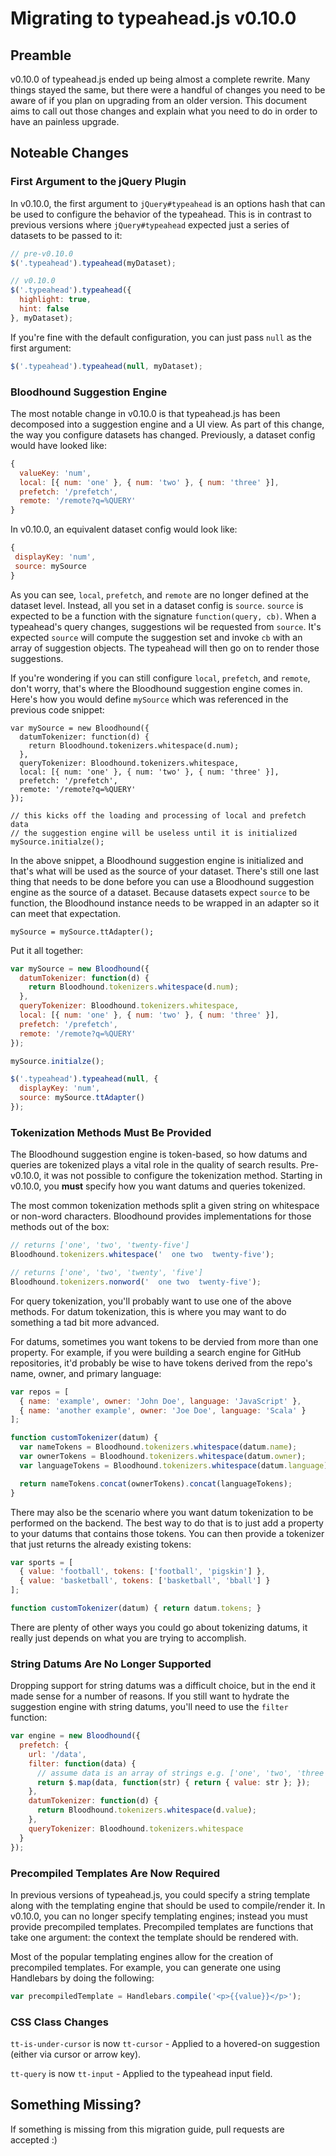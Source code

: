Migrating to typeahead.js v0.10.0
=================================

Preamble
--------

v0.10.0 of typeahead.js ended up being almost a complete rewrite. Many things 
stayed the same, but there were a handful of changes you need to be aware of 
if you plan on upgrading from an older version. This document aims to call out 
those changes and explain what you need to do in order to have an painless 
upgrade.

Noteable Changes
----------------

### First Argument to the jQuery Plugin

In v0.10.0, the first argument to `jQuery#typeahead` is an options hash that
can be used to configure the behavior of the typeahead. This is in contrast
to previous versions where `jQuery#typeahead` expected just a series of datasets
to be passed to it:

```javascript
// pre-v0.10.0
$('.typeahead').typeahead(myDataset);

// v0.10.0
$('.typeahead').typeahead({
  highlight: true,
  hint: false
}, myDataset);
```

If you're fine with the default configuration, you can just pass `null` as the 
first argument:

```javascript
$('.typeahead').typeahead(null, myDataset);
```

### Bloodhound Suggestion Engine

The most notable change in v0.10.0 is that typeahead.js has been decomposed into
a suggestion engine and a UI view. As part of this change, the way you configure
datasets has changed. Previously, a dataset config would have looked like:

```javascript
{
  valueKey: 'num',
  local: [{ num: 'one' }, { num: 'two' }, { num: 'three' }],
  prefetch: '/prefetch',
  remote: '/remote?q=%QUERY'
}
```

In v0.10.0, an equivalent dataset config would look like:

```javascript
{
 displayKey: 'num',
 source: mySource
}
```

As you can see, `local`, `prefetch`, and `remote` are no longer defined at the 
dataset level. Instead, all you set in a dataset config is `source`. `source` is
expected to be a function with the signature `function(query, cb)`. When a 
typeahead's query changes, suggestions wil be requested from  `source`. It's 
expected `source` will compute the suggestion set and invoke `cb` with an array 
of suggestion objects. The typeahead will then go on to render those 
suggestions.

If you're wondering if you can still configure `local`, `prefetch`, and 
`remote`, don't worry, that's where the Bloodhound suggestion engine comes in.
Here's how you would define `mySource` which was referenced in the previous 
code snippet:

```
var mySource = new Bloodhound({
  datumTokenizer: function(d) { 
    return Bloodhound.tokenizers.whitespace(d.num); 
  },
  queryTokenizer: Bloodhound.tokenizers.whitespace,
  local: [{ num: 'one' }, { num: 'two' }, { num: 'three' }],
  prefetch: '/prefetch',
  remote: '/remote?q=%QUERY'
});

// this kicks off the loading and processing of local and prefetch data
// the suggestion engine will be useless until it is initialized
mySource.initialze();
```

In the above snippet, a Bloodhound suggestion engine is initialized and that's 
what will be used as the source of your dataset. There's still one last thing
that needs to be done before you can use a Bloodhound suggestion engine as the 
source of a dataset. Because datasets expect `source` to be function, the 
Bloodhound instance needs to be wrapped in an adapter so it can meet that 
expectation.

```
mySource = mySource.ttAdapter();
```

Put it all together:

```javascript
var mySource = new Bloodhound({
  datumTokenizer: function(d) { 
    return Bloodhound.tokenizers.whitespace(d.num); 
  },
  queryTokenizer: Bloodhound.tokenizers.whitespace,
  local: [{ num: 'one' }, { num: 'two' }, { num: 'three' }],
  prefetch: '/prefetch',
  remote: '/remote?q=%QUERY'
});

mySource.initialze();

$('.typeahead').typeahead(null, {
  displayKey: 'num',
  source: mySource.ttAdapter()
});
```

### Tokenization Methods Must Be Provided

The Bloodhound suggestion engine is token-based, so how datums and queries are
tokenized plays a vital role in the quality of search results. Pre-v0.10.0,
it was not possible to configure the tokenization method. Starting in v0.10.0,
you **must** specify how you want datums and queries tokenized. 

The most common tokenization methods split a given string on whitespace or 
non-word characters. Bloodhound provides implementations for those methods
out of the box:

```javascript
// returns ['one', 'two', 'twenty-five']
Bloodhound.tokenizers.whitespace('  one two  twenty-five');

// returns ['one', 'two', 'twenty', 'five']
Bloodhound.tokenizers.nonword('  one two  twenty-five');
```

For query tokenization, you'll probably want to use one of the above methods.
For datum tokenization, this is where you may want to do something a tad bit
more advanced.

For datums, sometimes you want tokens to be dervied from more than one property. 
For example, if you were building a search engine for GitHub repositories, it'd 
probably be wise to have tokens derived from the repo's name, owner, and 
primary language:

```javascript
var repos = [
  { name: 'example', owner: 'John Doe', language: 'JavaScript' },
  { name: 'another example', owner: 'Joe Doe', language: 'Scala' }
];

function customTokenizer(datum) {
  var nameTokens = Bloodhound.tokenizers.whitespace(datum.name);
  var ownerTokens = Bloodhound.tokenizers.whitespace(datum.owner);
  var languageTokens = Bloodhound.tokenizers.whitespace(datum.language);

  return nameTokens.concat(ownerTokens).concat(languageTokens);
}
```

There may also be the scenario where you want datum tokenization to be performed
on the backend. The best way to do that is to just add a property to your datums 
that contains those tokens. You can then provide a tokenizer that just returns 
the already existing tokens:

```javascript
var sports = [
  { value: 'football', tokens: ['football', 'pigskin'] },
  { value: 'basketball', tokens: ['basketball', 'bball'] }
];

function customTokenizer(datum) { return datum.tokens; }
```

There are plenty of other ways you could go about tokenizing datums, it really
just depends on what you are trying to accomplish.

### String Datums Are No Longer Supported

Dropping support for string datums was a difficult choice, but in the end it
made sense for a number of reasons. If you still want to hydrate the suggestion 
engine with string datums, you'll need to use the `filter` function:

```javascript
var engine = new Bloodhound({
  prefetch: {
    url: '/data',
    filter: function(data) {
      // assume data is an array of strings e.g. ['one', 'two', 'three']
      return $.map(data, function(str) { return { value: str }; });
    },
    datumTokenizer: function(d) { 
      return Bloodhound.tokenizers.whitespace(d.value); 
    },
    queryTokenizer: Bloodhound.tokenizers.whitespace
  }
});
```

### Precompiled Templates Are Now Required

In previous versions of typeahead.js, you could specify a string template along
with the templating engine that should be used to compile/render it. In 
v0.10.0, you can no longer specify templating engines; instead you must provide
precompiled templates. Precompiled templates are functions that take one 
argument: the context the template should be rendered with. 

Most of the popular templating engines allow for the creation of precompiled 
templates. For example, you can generate one using Handlebars by doing the
following:

```javascript
var precompiledTemplate = Handlebars.compile('<p>{{value}}</p>');
```

[Handlebars]: http://handlebarsjs.com/

### CSS Class Changes

`tt-is-under-cursor` is now `tt-cursor` - Applied to a hovered-on suggestion (either via cursor or arrow key).

`tt-query` is now `tt-input` - Applied to the typeahead input field.

Something Missing?
------------------

If something is missing from this migration guide, pull requests are accepted :)
